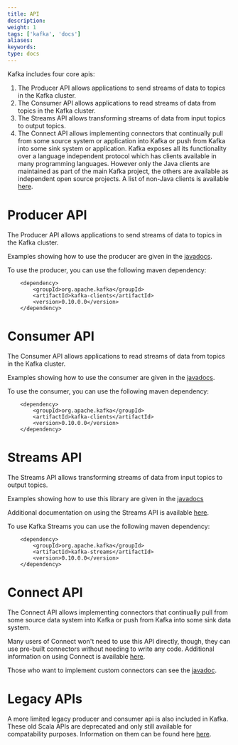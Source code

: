 ```yaml
---
title: API
description: 
weight: 1
tags: ['kafka', 'docs']
aliases: 
keywords: 
type: docs
---
```


Kafka includes four core apis: 

  1. The Producer API allows applications to send streams of data to topics in the Kafka cluster. 
  2. The Consumer API allows applications to read streams of data from topics in the Kafka cluster. 
  3. The Streams API allows transforming streams of data from input topics to output topics. 
  4. The Connect API allows implementing connectors that continually pull from some source system or application into Kafka or push from Kafka into some sink system or application. 
Kafka exposes all its functionality over a language independent protocol which has clients available in many programming languages. However only the Java clients are maintained as part of the main Kafka project, the others are available as independent open source projects. A list of non-Java clients is available [here](https://cwiki.apache.org/confluence/display/KAFKA/Clients). 

# Producer API

The Producer API allows applications to send streams of data to topics in the Kafka cluster. 

Examples showing how to use the producer are given in the [javadocs](/static/0100/javadoc/index.html?org/apache/kafka/clients/producer/KafkaProducer.html "Kafka 0.10.0 Javadoc"). 

To use the producer, you can use the following maven dependency: 
    
    
    	<dependency>
    	    <groupId>org.apache.kafka</groupId>
    	    <artifactId>kafka-clients</artifactId>
    	    <version>0.10.0.0</version>
    	</dependency>
    

# Consumer API

The Consumer API allows applications to read streams of data from topics in the Kafka cluster. 

Examples showing how to use the consumer are given in the [javadocs](/static/0100/javadoc/index.html?org/apache/kafka/clients/consumer/KafkaConsumer.html "Kafka 0.10.0 Javadoc"). 

To use the consumer, you can use the following maven dependency: 
    
    
    	<dependency>
    	    <groupId>org.apache.kafka</groupId>
    	    <artifactId>kafka-clients</artifactId>
    	    <version>0.10.0.0</version>
    	</dependency>
    

# Streams API

The Streams API allows transforming streams of data from input topics to output topics. 

Examples showing how to use this library are given in the [javadocs](/static/0100/javadoc/index.html?org/apache/kafka/streams/KafkaStreams.html "Kafka 0.10.0 Javadoc")

Additional documentation on using the Streams API is available [here](/documentation.html#streams). 

To use Kafka Streams you can use the following maven dependency: 
    
    
    	<dependency>
    	    <groupId>org.apache.kafka</groupId>
    	    <artifactId>kafka-streams</artifactId>
    	    <version>0.10.0.0</version>
    	</dependency>
    

# Connect API

The Connect API allows implementing connectors that continually pull from some source data system into Kafka or push from Kafka into some sink data system. 

Many users of Connect won't need to use this API directly, though, they can use pre-built connectors without needing to write any code. Additional information on using Connect is available [here](/documentation.html#connect). 

Those who want to implement custom connectors can see the [javadoc](/static/0100/javadoc/index.html?org/apache/kafka/connect "Kafka 0.10.0 Javadoc"). 

# Legacy APIs

A more limited legacy producer and consumer api is also included in Kafka. These old Scala APIs are deprecated and only still available for compatability purposes. Information on them can be found here [ here](http://kafka.apache.org/081/documentation.html#producerapi). 
